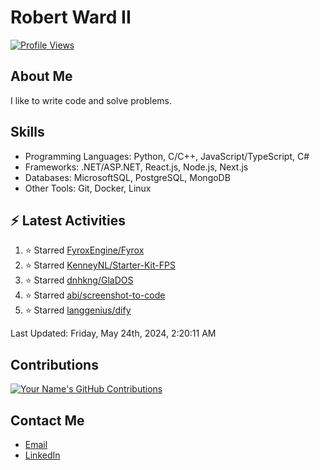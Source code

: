 
# Robert Ward II

[![Profile Views](https://komarev.com/ghpvc/?username=Robert-W-Ward)](https://github.com/Robert-W-Ward)

## About Me
I like to write code and solve problems.

## Skills
- Programming Languages: Python, C/C++, JavaScript/TypeScript, C#
- Frameworks: .NET/ASP.NET, React.js, Node.js, Next.js
- Databases: MicrosoftSQL, PostgreSQL, MongoDB
- Other Tools: Git, Docker, Linux

## :zap: Latest Activities
<!--RECENT_ACTIVITY:start-->
1. ⭐ Starred [FyroxEngine/Fyrox](https://github.com/FyroxEngine/Fyrox)
2. ⭐ Starred [KenneyNL/Starter-Kit-FPS](https://github.com/KenneyNL/Starter-Kit-FPS)
3. ⭐ Starred [dnhkng/GlaDOS](https://github.com/dnhkng/GlaDOS)
4. ⭐ Starred [abi/screenshot-to-code](https://github.com/abi/screenshot-to-code)
5. ⭐ Starred [langgenius/dify](https://github.com/langgenius/dify)
<!--RECENT_ACTIVITY:end-->

<!--RECENT_ACTIVITY:last_update-->
Last Updated: Friday, May 24th, 2024, 2:20:11 AM
<!--RECENT_ACTIVITY:last_update_end-->

<!--END_SECTIN:activity-->
## Contributions
[![Your Name's GitHub Contributions](https://github-readme-streak-stats.herokuapp.com/?user=Robert-W-Ward&theme=radical)](https://github.com/your-username)

## Contact Me
- [Email](mailto:robertwesleyward2019@gmail.com)
- [LinkedIn](https://linkedin.com/in/https://www.linkedin.com/in/robert-ward-ii/)
